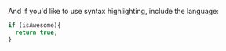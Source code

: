 And if you'd like to use syntax highlighting, include the language:

```javascript
if (isAwesome){
  return true;
}
```